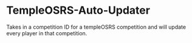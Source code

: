 # TempleOSRS-Auto-Updater
Takes in a competition ID for a templeOSRS competition and will update every player in that competition. 
